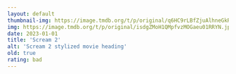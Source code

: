 ```yaml
---
layout: default
thumbnail-img: https://image.tmdb.org/t/p/original/q6HC9rLBfZjuAlhneGkRPkQRtXS.png
img: https://image.tmdb.org/t/p/original/isdgZMoH1QMpfvzMOGaeu01RRYN.jpg
date: 2023-01-01
title: 'Scream 2'
alt: 'Scream 2 stylized movie heading'
old: true
rating: bad
---
```

